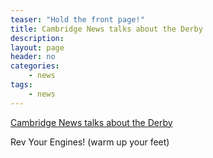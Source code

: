 ```yaml
---
teaser: "Hold the front page!"
title: Cambridge News talks about the Derby
description:
layout: page
header: no
categories:
    - news
tags:
    - news
---
```


[Cambridge News talks about the Derby](http://www.cambridge-news.co.uk/Saffron-Walden/First-ever-charity-Soapbox-Derby-in-Duxford-20130927134625.htm)

Rev Your Engines! (warm up your feet)
